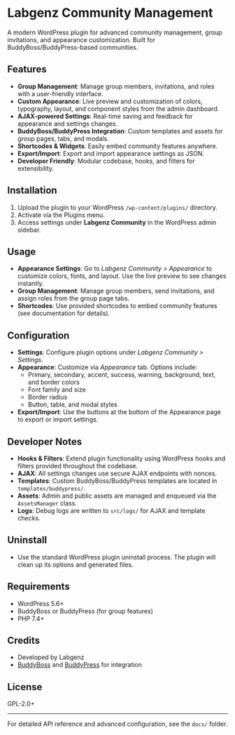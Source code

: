 # Labgenz Community Management

A modern WordPress plugin for advanced community management, group invitations, and appearance customization. Built for BuddyBoss/BuddyPress-based communities.

## Features

- **Group Management**: Manage group members, invitations, and roles with a user-friendly interface.
- **Custom Appearance**: Live preview and customization of colors, typography, layout, and component styles from the admin dashboard.
- **AJAX-powered Settings**: Real-time saving and feedback for appearance and settings changes.
- **BuddyBoss/BuddyPress Integration**: Custom templates and assets for group pages, tabs, and modals.
- **Shortcodes & Widgets**: Easily embed community features anywhere.
- **Export/Import**: Export and import appearance settings as JSON.
- **Developer Friendly**: Modular codebase, hooks, and filters for extensibility.

## Installation

1. Upload the plugin to your WordPress `/wp-content/plugins/` directory.
2. Activate via the Plugins menu.
3. Access settings under **Labgenz Community** in the WordPress admin sidebar.

## Usage

- **Appearance Settings**: Go to *Labgenz Community > Appearance* to customize colors, fonts, and layout. Use the live preview to see changes instantly.
- **Group Management**: Manage group members, send invitations, and assign roles from the group page tabs.
- **Shortcodes**: Use provided shortcodes to embed community features (see documentation for details).

## Configuration

- **Settings**: Configure plugin options under *Labgenz Community > Settings*.
- **Appearance**: Customize via *Appearance* tab. Options include:
  - Primary, secondary, accent, success, warning, background, text, and border colors
  - Font family and size
  - Border radius
  - Button, table, and modal styles
- **Export/Import**: Use the buttons at the bottom of the Appearance page to export or import settings.

## Developer Notes

- **Hooks & Filters**: Extend plugin functionality using WordPress hooks and filters provided throughout the codebase.
- **AJAX**: All settings changes use secure AJAX endpoints with nonces.
- **Templates**: Custom BuddyBoss/BuddyPress templates are located in `templates/buddypress/`.
- **Assets**: Admin and public assets are managed and enqueued via the `AssetsManager` class.
- **Logs**: Debug logs are written to `src/logs/` for AJAX and template checks.

## Uninstall

- Use the standard WordPress plugin uninstall process. The plugin will clean up its options and generated files.

## Requirements

- WordPress 5.6+
- BuddyBoss or BuddyPress (for group features)
- PHP 7.4+

## Credits

- Developed by Labgenz
- [BuddyBoss](https://www.buddyboss.com/) and [BuddyPress](https://buddypress.org/) for integration

## License

GPL-2.0+

---
For detailed API reference and advanced configuration, see the `docs/` folder.
